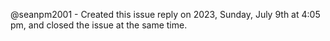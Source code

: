 @seanpm2001 - Created this issue reply on 2023, Sunday, July 9th at 4:05 pm, and closed the issue at the same time.
